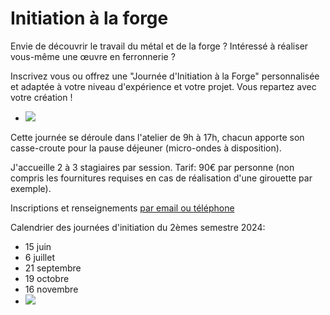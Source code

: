
# Initiation à la forge

Envie de découvrir le travail du métal et de la forge ? Intéressé à réaliser vous-même une œuvre en ferronnerie ?

Inscrivez vous ou offrez une "Journée d'Initiation à la Forge" personnalisée et adaptée à votre niveau d'expérience et votre projet. Vous repartez avec votre création !

* ![](</asset/initiation 2.jpg>)

Cette journée se déroule dans l'atelier de 9h à 17h, chacun apporte son casse-croute pour la pause déjeuner (micro-ondes à disposition).

J'accueille 2 à 3 stagiaires par session. Tarif: 90€ par personne (non compris les fournitures requises en cas de réalisation d'une girouette par exemple).

Inscriptions et renseignements [par email ou téléphone](#contact "par email ou téléphone")

Calendrier des journées d'initiation du 2èmes semestre 2024:

* 15 juin
* 6 juillet
* 21 septembre
* 19 octobre
* 16 novembre
* ![](/asset/IMG_0470.jpg)
